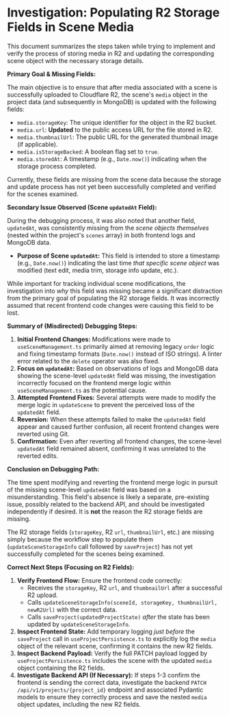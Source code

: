 # Investigation: Populating R2 Storage Fields in Scene Media

This document summarizes the steps taken while trying to implement and verify the process of storing media in R2 and updating the corresponding scene object with the necessary storage details.

**Primary Goal & Missing Fields:**

The main objective is to ensure that after media associated with a scene is successfully uploaded to Cloudflare R2, the scene's `media` object in the project data (and subsequently in MongoDB) is updated with the following fields:

*   `media.storageKey`: The unique identifier for the object in the R2 bucket.
*   `media.url`: **Updated** to the public access URL for the file stored in R2.
*   `media.thumbnailUrl`: The public URL for the generated thumbnail image (if applicable).
*   `media.isStorageBacked`: A boolean flag set to `true`.
*   `media.storedAt`: A timestamp (e.g., `Date.now()`) indicating when the storage process completed.

Currently, these fields are missing from the scene data because the storage and update process has not yet been successfully completed and verified for the scenes examined.

**Secondary Issue Observed (Scene `updatedAt` Field):**

During the debugging process, it was also noted that another field, `updatedAt`, was consistently missing from the *scene objects themselves* (nested within the project's `scenes` array) in both frontend logs and MongoDB data. 

*   **Purpose of Scene `updatedAt`:** This field is intended to store a timestamp (e.g., `Date.now()`) indicating the last time *that specific scene object* was modified (text edit, media trim, storage info update, etc.).

While important for tracking individual scene modifications, the investigation into *why* this field was missing became a significant distraction from the primary goal of populating the R2 storage fields. It was incorrectly assumed that recent frontend code changes were causing this field to be lost.

**Summary of (Misdirected) Debugging Steps:**

1.  **Initial Frontend Changes:** Modifications were made to `useSceneManagement.ts` primarily aimed at removing legacy `order` logic and fixing timestamp formats (`Date.now()` instead of ISO strings). A linter error related to the `delete` operator was also fixed.
2.  **Focus on `updatedAt`:** Based on observations of logs and MongoDB data showing the scene-level `updatedAt` field was missing, the investigation incorrectly focused on the frontend merge logic within `useSceneManagement.ts` as the potential cause.
3.  **Attempted Frontend Fixes:** Several attempts were made to modify the merge logic in `updateScene` to prevent the perceived loss of the `updatedAt` field.
4.  **Reversion:** When these attempts failed to make the `updatedAt` field appear and caused further confusion, all recent frontend changes were reverted using Git.
5.  **Confirmation:** Even after reverting all frontend changes, the scene-level `updatedAt` field remained absent, confirming it was unrelated to the reverted edits.

**Conclusion on Debugging Path:**

The time spent modifying and reverting the frontend merge logic in pursuit of the missing scene-level `updatedAt` field was based on a misunderstanding. This field's absence is likely a separate, pre-existing issue, possibly related to the backend API, and should be investigated independently if desired. It is **not** the reason the R2 storage fields are missing.

The R2 storage fields (`storageKey`, R2 `url`, `thumbnailUrl`, etc.) are missing simply because the workflow step to populate them (`updateSceneStorageInfo` call followed by `saveProject`) has not yet successfully completed for the scenes being examined.

**Correct Next Steps (Focusing on R2 Fields):**

1.  **Verify Frontend Flow:** Ensure the frontend code correctly:
    *   Receives the `storageKey`, R2 `url`, and `thumbnailUrl` after a successful R2 upload.
    *   Calls `updateSceneStorageInfo(sceneId, storageKey, thumbnailUrl, newR2Url)` with the correct data.
    *   Calls `saveProject(updatedProjectState)` *after* the state has been updated by `updateSceneStorageInfo`.
2.  **Inspect Frontend State:** Add temporary logging *just before* the `saveProject` call in `useProjectPersistence.ts` to explicitly log the `media` object of the relevant scene, confirming it contains the new R2 fields.
3.  **Inspect Backend Payload:** Verify the full PATCH payload logged by `useProjectPersistence.ts` includes the scene with the updated `media` object containing the R2 fields.
4.  **Investigate Backend API (If Necessary):** If steps 1-3 confirm the frontend is sending the correct data, investigate the backend `PATCH /api/v1/projects/{project_id}` endpoint and associated Pydantic models to ensure they correctly process and save the nested `media` object updates, including the new R2 fields. 